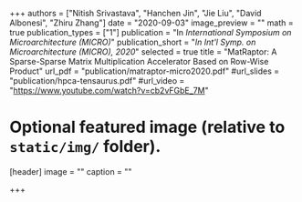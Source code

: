 +++
authors = ["Nitish Srivastava", "Hanchen Jin", "Jie Liu", "David Albonesi", "Zhiru Zhang"]
date = "2020-09-03"
image_preview = ""
math = true
publication_types = ["1"]
publication = "In *International Symposium on Microarchitecture (MICRO)*"
publication_short = "*In Int'l Symp. on Microarchitecture (MICRO), 2020*"
selected = true
title = "MatRaptor: A Sparse-Sparse Matrix Multiplication Accelerator Based on Row-Wise Product"
url_pdf = "publication/matraptor-micro2020.pdf"
#url_slides = "publication/hpca-tensaurus.pdf"
#url_video = "https://www.youtube.com/watch?v=cb2vFGbE_7M"

# Optional featured image (relative to `static/img/` folder).
[header]
  image = ""
  caption = ""

+++
